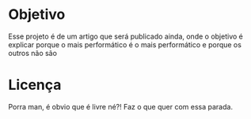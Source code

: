 # Objetivo
Esse projeto é de um artigo que será publicado ainda, onde o objetivo
é explicar porque o mais performático é o mais performático e porque
os outros não são
# Licença
Porra man, é obvio que é livre né?! Faz o que quer com essa parada.

